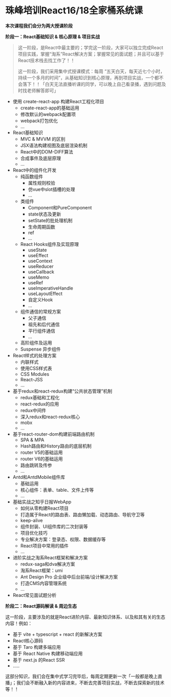 # 珠峰培训React16/18全家桶系统课

**本次课程我们会分为两大授课阶段**

**阶段一：React基础知识 & 核心原理 & 项目实战**

> 这一阶段，是React中最主要的；学完这一阶段，大家可以独立完成React项目实践，掌握“淘系”React解决方案；掌握常见的面试题；并且可以基于React技术栈去找工作了！！
>
> 这一阶段，我们采用集中式授课模式：每周 “五天白天，每天近七个小时，持续一个多月的时间”，从基础知识到核心原理，再到项目实战，一个都不会落下！！「白天无法直播听课的同学，可以晚上自己看录播，遇到问题及时找老师解答即可」

- 使用 create-react-app 构建React工程化项目
  + create-react-app的基础运用
  + 修改默认的webpack配置项
  + webpack打包优化
  + ...
- React基础知识
  + MVC & MVVM 的区别
  + JSX语法构建视图及底层渲染机制
  + React中的DOM-DIFF算法
  + 合成事件及底层原理
  + ...
- React中的组件化开发
  + 纯函数组件
    + 属性规则校验
    + 仿vue中slot插槽的处理
    + ...
  + 类组件
    + Component和PureComponent
    + state状态及更新
    + setState的批处理机制
    + 生命周期函数
    + ref
    + ...
  + React Hooks组件及实现原理
    + useState
    + useEffect
    + useContext
    + useReducer
    + useCallback
    + useMemo
    + useRef
    + useImperativeHandle
    + useLayoutEffect
    + 自定义Hook
    + ...
  + 组件通信的常规方案
    + 父子通信
    + 祖先和后代通信
    + 平行组件通信
    + ...
  + 高阶组件及运用
  + Suspense 异步组件
- React样式的处理方案
  + 内联样式
  + 使用CSS样式表
  + CSS Modules
  + React-JSS
  + ...
- 基于redux和react-redux构建“公共状态管理”机制
  + redux基础和工程化
  + react-redux的应用
  + redux中间件
  + 深入redux和react-redux核心
  + mobx
  + ...
- 基于react-router-dom构建前端路由机制
  + SPA & MPA
  + Hash路由和History路由的底层机制
  + router V5的基础运用
  + router V6的基础运用
  + 路由跳转及传参
  + ...
- Antd和AntdMobile组件库
  + 基础运用
  + 核心组件：表单、table、文件上传等
  + ...
- 基础实战之知乎日报WebApp
  + 如何从零构建React项目
  + 打造属于React的路由表、路由懒加载、动态路由、导航守卫等
  + keep-alive
  + 组件封装、UI组件库的二次封装等
  + 项目优化技巧
  + 专业解决方案：登录态、权限、数据缓存等
  + React项目中常用的插件
  + ...
- 进阶实战之淘系React框架和解决方案
  + redux-saga和dva解决方案
  + 淘系React框架：umi
  + Ant Design Pro 企业级中后台前端/设计解决方案
  + 打造CMS内容管理系统
  + ...
- React常见面试题分析

**阶段二：React源码解读 & 周边生态**

这一阶段，主要涉及的就是React进阶内容、最新知识体系、以及和其有关的生态内容！例如：

- 基于 vite + typescript + react 的新解决方案
- React核心源码
- 基于 Taro 构建多端应用
- 基于 React Native 构建移动端应用
- 基于 next.js 的React SSR
- .....

这部分知识，我们会在集中式学习完毕后，每周定期更新一次「一般都是晚上直播」；我们会不断融入新的内容进来，不断去完善项目实战，不断去探索新的技术等！！
